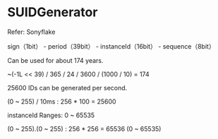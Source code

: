 # SUIDGenerator

Refer: Sonyflake

sign（1bit） - period（39bit） - instanceId（16bit） - sequence（8bit）

Can be used for about 174 years.

~(-1L << 39) / 365 / 24 / 3600 / (1000 / 10) = 174

25600 IDs can be generated per second.

(0 ~ 255) / 10ms : 256 * 100 = 25600
 
instanceId Ranges: 0 ~ 65535

(0 ~ 255).(0 ~ 255) : 256 * 256 = 65536 (0 ~ 65535)
